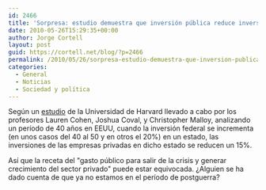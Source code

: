 ```yaml
---
id: 2466
title: 'Sorpresa: estudio demuestra que inversión pública reduce inversión privada'
date: 2010-05-26T15:29:35+00:00
author: Jorge Cortell
layout: post
guid: https://cortell.net/blog/?p=2466
permalink: /2010/05/26/sorpresa-estudio-demuestra-que-inversion-publica-reduce-inversion-privada/
categories:
  - General
  - Noticias
  - Sociedad y polí­tica
---
```

Según un <a title="HBS" href="https://hbswk.hbs.edu/item/6420.html?wknews=052410" target="_blank">estudio</a> de la Universidad de Harvard llevado a cabo por los profesores Lauren Cohen, Joshua Coval, y Christopher Malloy, analizando un período de 40 años en EEUU, cuando la inversión federal se incrementa (en unos casos del 40 al 50 y en otros el 20%) en un estado, las inversiones de las empresas privadas en dicho estado se reducen un 15%.

Así que la receta del "gasto público para salir de la crisis y generar crecimiento del sector privado" puede estar equivocada. ¿Alguien se ha dado cuenta de que ya no estamos en el período de postguerra?